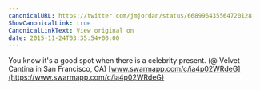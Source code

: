 ```yaml
---
canonicalURL: https://twitter.com/jmjordan/status/668996435564720128
ShowCanonicalLink: true
CanonicalLinkText: View original on
date: 2015-11-24T03:35:54+00:00
---
```

You know it's a good spot when there is a celebrity present. (@ Velvet Cantina in San Francisco, CA) [www.swarmapp.com/c/ia4p02WRdeG](https://www.swarmapp.com/c/ia4p02WRdeG)